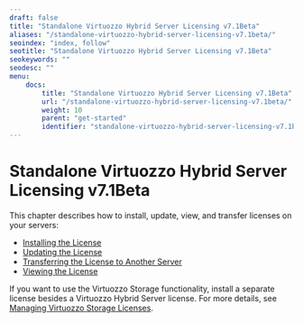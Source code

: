 ```yaml
---
draft: false
title: "Standalone Virtuozzo Hybrid Server Licensing v7.1Beta"
aliases: "/standalone-virtuozzo-hybrid-server-licensing-v7.1beta/"
seoindex: "index, follow"
seotitle: "Standalone Virtuozzo Hybrid Server Licensing v7.1Beta"
seokeywords: ""
seodesc: ""
menu:
    docs:
        title: "Standalone Virtuozzo Hybrid Server Licensing v7.1Beta"
        url: "/standalone-virtuozzo-hybrid-server-licensing-v7.1beta/"
        weight: 10
        parent: "get-started"
        identifier: "standalone-virtuozzo-hybrid-server-licensing-v7.1beta.md"
---
```

# Standalone Virtuozzo Hybrid Server Licensing v7.1Beta

This chapter describes how to install, update, view, and transfer licenses on your servers:

-   [Installing the License](.Installing_the_License_v7.1Beta)
-   [Updating the License](.Updating_the_License_v7.1Beta)
-   [Transferring the License to Another Server](.Transferring_the_License_to_Another_Server_v7.1Beta)
-   [Viewing the License](.Viewing_the_License_v7.1Beta)

If you want to use the Virtuozzo Storage functionality, install a separate license besides a Virtuozzo Hybrid Server license. For more details, see [Managing Virtuozzo Storage Licenses](.Managing_Virtuozzo_Storage_Licenses_v7.1Beta).
